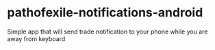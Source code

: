 # pathofexile-notifications-android
Simple app that will send trade notification to your phone while you are away from keyboard
